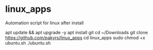 # linux_apps
Automation script for linux after install

apt update && apt upgrade -y
apt install git
cd ~/Downloads
git clone https://github.com/pakyrs/linux_apps
cd linux_apps
sudo chmod +x ubuntu.sh
./ubuntu.sh
